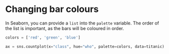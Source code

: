 # Changing bar colours

In Seaborn, you can provide a `list` into the `palette` variable. The order of the list is important, as the bars will be coloured in order.

```python
colors = ['red', 'green', 'blue']

ax = sns.countplot(x="class", hue="who", palette=colors, data=titanic)
```
